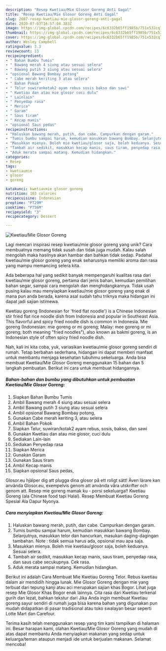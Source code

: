 ```yaml
---
description: "Resep Kwetiau/Mie Glosor Goreng Anti Gagal"
title: "Resep Kwetiau/Mie Glosor Goreng Anti Gagal"
slug: 2087-resep-kwetiau-mie-glosor-goreng-anti-gagal
date: 2020-07-03T16:57:04.383Z
image: https://img-global.cpcdn.com/recipes/6c6332b65ff1985b/751x532cq70/kwetiaumie-glosor-goreng-foto-resep-utama.jpg
thumbnail: https://img-global.cpcdn.com/recipes/6c6332b65ff1985b/751x532cq70/kwetiaumie-glosor-goreng-foto-resep-utama.jpg
cover: https://img-global.cpcdn.com/recipes/6c6332b65ff1985b/751x532cq70/kwetiaumie-glosor-goreng-foto-resep-utama.jpg
author: Wesley Campbell
ratingvalue: 3.3
reviewcount: 13
recipeingredient:
- " Bahan Bumbu Tumis"
- " Bawang merah 4 siung atau sesuai selera"
- " Bawang putih 3 siung atau sesuai selera"
- "opsional Bawang Bombay potong"
- " Cabe merah keriting 3 atau selera"
- " Bahan Pokok"
- " Telur suwirankotak2 ayam rebus sosis bakso dan sawi"
- " Kwetiau dan atau mie glosor cuci dulu"
- " Lainlain"
- " Penyedap rasa"
- " Merica"
- " Garam"
- " Saus tiram"
- " Kecap manis"
- "opsional Saus pedas"
recipeinstructions:
- "Haluskan bawang merah, putih, dan cabe. Campurkan dengan garam."
- "Tumis bumbu sampai harum, kemudian masukkan bawang Bombay. Selanjutnya, masukkan telor dan hancurkan, masukan daging-dagingan tambahan. Note : tidak semua harus ada, opsional mau apa saja."
- "Masukkan mienya. Boleh mie kwetiau/glosor saja, boleh keduanya. Sesuai selera."
- "Tambah air sedikit, masukkan kecap manis, saus tiram, penyedap rasa, dan saus cabe secukupnya. Cek rasa."
- "Aduk merata sampai matang. Kemudian hidangkan."
categories:
- Resep
tags:
- kwetiaumie
- glosor
- goreng

katakunci: kwetiaumie glosor goreng 
nutrition: 103 calories
recipecuisine: Indonesian
preptime: "PT29M"
cooktime: "PT56M"
recipeyield: "3"
recipecategory: Dessert

---
```



![Kwetiau/Mie Glosor Goreng](https://img-global.cpcdn.com/recipes/6c6332b65ff1985b/751x532cq70/kwetiaumie-glosor-goreng-foto-resep-utama.jpg)

Lagi mencari inspirasi resep kwetiau/mie glosor goreng yang unik? Cara membuatnya memang tidak susah dan tidak juga mudah. Kalau salah mengolah maka hasilnya akan hambar dan bahkan tidak sedap. Padahal kwetiau/mie glosor goreng yang enak seharusnya memiliki aroma dan rasa yang mampu memancing selera kita.

Ada beberapa hal yang sedikit banyak mempengaruhi kualitas rasa dari kwetiau/mie glosor goreng, pertama dari jenis bahan, kemudian pemilihan bahan segar, sampai cara mengolah dan menghidangkannya. Tidak usah pusing kalau mau menyiapkan kwetiau/mie glosor goreng yang enak di mana pun anda berada, karena asal sudah tahu triknya maka hidangan ini dapat jadi sajian istimewa.

Kwetiau goreng (Indonesian for &#39;fried flat noodle&#39;) is a Chinese Indonesian stir fried flat rice noodle dish from Indonesia and popular in Southeast Asia. This flavorful and spicy fried noodle dish is common in Indonesia. Mie goreng (Indonesian: mie goreng or mi goreng; Malay: mee goreng or mi goreng; both meaning &#34;fried noodles&#34;), also known as bakmi goreng, is an Indonesian style of often spicy fried noodle dish.


Nah, kali ini kita coba, yuk, variasikan kwetiau/mie glosor goreng sendiri di rumah. Tetap berbahan sederhana, hidangan ini dapat memberi manfaat untuk membantu menjaga kesehatan tubuhmu sekeluarga. Anda bisa membuat Kwetiau/Mie Glosor Goreng menggunakan 15 bahan dan 5 langkah pembuatan. Berikut ini cara untuk membuat hidangannya.

<!--inarticleads1-->

##### Bahan-bahan dan bumbu yang dibutuhkan untuk pembuatan Kwetiau/Mie Glosor Goreng:

1. Siapkan  Bahan Bumbu Tumis
1. Ambil  Bawang merah 4 siung atau sesuai selera
1. Ambil  Bawang putih 3 siung atau sesuai selera
1. Ambil opsional Bawang Bombay potong,
1. Gunakan  Cabe merah keriting 3, atau selera
1. Ambil  Bahan Pokok
1. Siapkan  Telur, suwiran/kotak2 ayam rebus, sosis, bakso, dan sawi
1. Gunakan  Kwetiau dan atau mie glosor, cuci dulu
1. Sediakan  Lain-lain
1. Sediakan  Penyedap rasa
1. Siapkan  Merica
1. Gunakan  Garam
1. Gunakan  Saus tiram
1. Ambil  Kecap manis
1. Siapkan opsional Saus pedas,


Glosor.eu hjälper dig att plugga dina glosor på ett roligt sätt! Även lärare kan använda Glosor.eu, exempelvis genom att använda våra utskrifter och genom att. Resep mie goreng mamak ku - porsi sekeluarga!! Kwetiau Goreng (ala Chinese food tapi Halal). Resep Membuat Kwetiau Goreng Spesial Ala Dapur Nyonya. 

<!--inarticleads2-->

##### Cara menyiapkan Kwetiau/Mie Glosor Goreng:

1. Haluskan bawang merah, putih, dan cabe. Campurkan dengan garam.
1. Tumis bumbu sampai harum, kemudian masukkan bawang Bombay. Selanjutnya, masukkan telor dan hancurkan, masukan daging-dagingan tambahan. Note : tidak semua harus ada, opsional mau apa saja.
1. Masukkan mienya. Boleh mie kwetiau/glosor saja, boleh keduanya. Sesuai selera.
1. Tambah air sedikit, masukkan kecap manis, saus tiram, penyedap rasa, dan saus cabe secukupnya. Cek rasa.
1. Aduk merata sampai matang. Kemudian hidangkan.


Berikut ini adalah Cara Membuat Mie Kwetiau Goreng Telor. Rebus kwetiau dalam air mendidih hingga lunak. Mie Glosor Goreng dengan mie yang terbuat dari tepung kanji atau aci merupakan sajian khas Bogor. Lihat juga resep Mie Glosor Khas Bogor enak lainnya. Cita rasa dari Kwetiau terkenal gurih dan lezat, bahkan tekstur dari Jika Anda ingin membuat Kwetiau goreng sayur sendiri di rumah juga bisa karena bahan yang digunakan pun mudah didapatkan di pasar tradisional atau toko swalayan besar seperti Lotte Mart dan Carefour. 

Terima kasih telah menggunakan resep yang tim kami tampilkan di halaman ini. Besar harapan kami, olahan Kwetiau/Mie Glosor Goreng yang mudah di atas dapat membantu Anda menyiapkan makanan yang sedap untuk keluarga/teman ataupun menjadi ide untuk berjualan makanan. Selamat mencoba!
